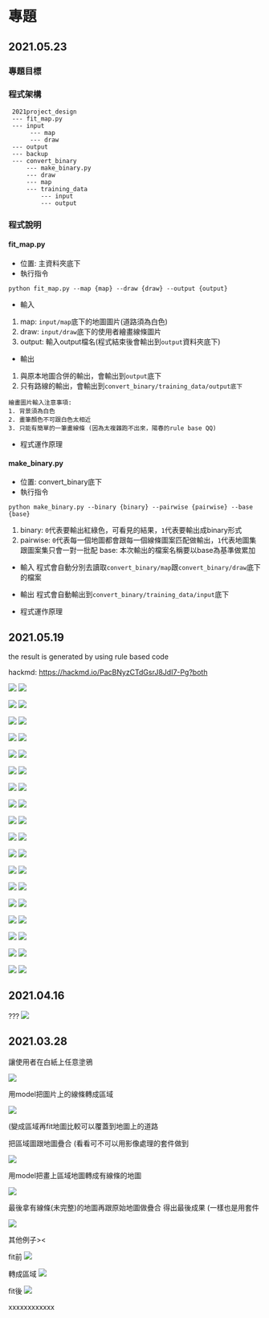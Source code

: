 # 專題

## 2021.05.23

### 專題目標

### 程式架構
```
 2021project_design
 --- fit_map.py
 --- input
      --- map
      --- draw
 --- output
 --- backup
 --- convert_binary
     --- make_binary.py
     --- draw
     --- map
     --- training_data
         --- input
         --- output
```

### 程式說明

#### fit_map.py

* 位置: 主資料夾底下
* 執行指令
```
python fit_map.py --map {map} --draw {draw} --output {output}
```
* 輸入
1. map: `input/map`底下的地圖圖片(道路須為白色)
2. draw: `input/draw`底下的使用者繪畫線條圖片
3. output: 輸入output檔名(程式結束後會輸出到`output`資料夾底下)
* 輸出
1. 與原本地圖合併的輸出，會輸出到`output`底下
2. 只有路線的輸出，會輸出到`convert_binary/training_data/output底下`

```
繪畫圖片輸入注意事項:
1. 背景須為白色
2. 畫筆顏色不可跟白色太相近
3. 只能有簡單的一筆畫線條 (因為太複雜跑不出來，陽春的rule base QQ)
```
* 程式運作原理
 
#### make_binary.py

* 位置: convert_binary底下
* 執行指令
```
python make_binary.py --binary {binary} --pairwise {pairwise} --base {base}
```
1. binary: `0`代表要輸出紅綠色，可看見的結果，`1`代表要輸出成binary形式
2. pairwise: `0`代表每一個地圖都會跟每一個線條圖案匹配做輸出，`1`代表地圖集跟圖案集只會一對一批配
base: 本次輸出的檔案名稱要以base為基準做累加
* 輸入
程式會自動分別去讀取`convert_binary/map`跟`convert_binary/draw`底下的檔案
* 輸出
程式會自動輸出到`convert_binary/training_data/input`底下

* 程式運作原理


## 2021.05.19

the result is generated by using rule based code

hackmd:
https://hackmd.io/PacBNyzCTdGsrJ8JdI7-Pg?both

![](https://i.imgur.com/AZO8geV.png)
![](https://i.imgur.com/n3U960z.png)

![](https://i.imgur.com/ZBlOyJu.png)
![](https://i.imgur.com/nWd8XhF.png)

![](https://i.imgur.com/019Z0XG.png)
![](https://i.imgur.com/cJeKqE2.png)

![](https://i.imgur.com/T7v79PL.png)
![](https://i.imgur.com/GrjZaAQ.png)

![](https://i.imgur.com/GxkkVwE.png)
![](https://i.imgur.com/KKPCLbM.png)

![](https://i.imgur.com/QEvGw22.png)
![](https://i.imgur.com/X8NJxis.png)

![](https://i.imgur.com/QcrrAN1.png)
![](https://i.imgur.com/xmg7YHY.png)

![](https://i.imgur.com/R0ENnZB.png)
![](https://i.imgur.com/u9Jn9fT.png)

![](https://i.imgur.com/Ra3w4yw.png)
![](https://i.imgur.com/9IuaahQ.png)

![](https://i.imgur.com/OswY5xa.png)
![](https://i.imgur.com/dldX9X1.png)

![](https://i.imgur.com/IUtowuv.png)
![](https://i.imgur.com/pSwY5e5.png)

![](https://i.imgur.com/9shAlHa.png)
![](https://i.imgur.com/Xf4Cpim.png)

![](https://i.imgur.com/vE4pkL8.png)
![](https://i.imgur.com/DzxRzji.png)

![](https://i.imgur.com/u8K3CgI.png)
![](https://i.imgur.com/f1gEDF0.png)

![](https://i.imgur.com/NBIkcaY.png)
![](https://i.imgur.com/dnIxQHA.png)

![](https://i.imgur.com/KVJA5Xb.png)
![](https://i.imgur.com/08j3vkb.png)

![](https://i.imgur.com/fLiP5o7.png)
![](https://i.imgur.com/Ig0V2Jk.png)

![](https://i.imgur.com/c18zagw.png)
![](https://i.imgur.com/fOLy78y.png)



## 2021.04.16

???
![](https://i.imgur.com/recwRKe.png)


## 2021.03.28

讓使用者在白紙上任意塗鴉

![](https://i.imgur.com/BSdMdJR.png)

用model把圖片上的線條轉成區域

![](https://i.imgur.com/TFcBykq.png)

(變成區域再fit地圖比較可以覆蓋到地圖上的道路

把區域圖跟地圖疊合
(看看可不可以用影像處理的套件做到

![](https://i.imgur.com/66Gdrjs.png)

用model把畫上區域地圖轉成有線條的地圖

![](https://i.imgur.com/ZtlmEhU.png)


最後拿有線條(未完整)的地圖再跟原始地圖做疊合
得出最後成果
(一樣也是用套件

![](https://i.imgur.com/7fKyrtw.png)

其他例子><

fit前
![](https://i.imgur.com/LgAlYyR.png)

轉成區域
![](https://i.imgur.com/6K5QrnO.png)

fit後
![](https://i.imgur.com/p4H2Sp2.png)

xxxxxxxxxxxx


